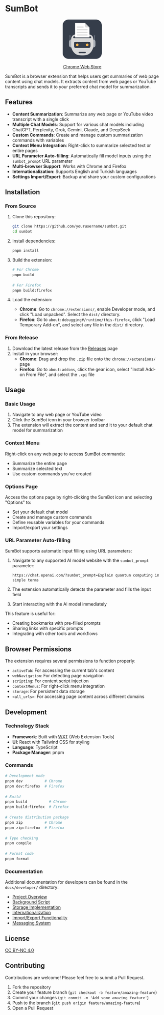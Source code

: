 # SumBot

<p align="center">
  <img src="./icon/Chrome Web Store.png" alt="SumBot Logo" width="128" height="128">
<p align="center">
  <a href="https://chromewebstore.google.com/detail/sumbot/jcanihploedckhhpcoelciemdjamkajf" target="_blank">Chrome Web Store</a>
</p>
</p>

SumBot is a browser extension that helps users get summaries of web page content using chat models. It extracts content from web pages or YouTube transcripts and sends it to your preferred chat model for summarization.

## Features

- **Content Summarization**: Summarize any web page or YouTube video transcript with a single click
- **Multiple Chat Models**: Support for various chat models including ChatGPT, Perplexity, Grok, Gemini, Claude, and DeepSeek
- **Custom Commands**: Create and manage custom summarization commands with variables
- **Context Menu Integration**: Right-click to summarize selected text or entire pages
- **URL Parameter Auto-filling**: Automatically fill model inputs using the `sumbot_prompt` URL parameter
- **Multi-browser Support**: Works with Chrome and Firefox
- **Internationalization**: Supports English and Turkish languages
- **Settings Import/Export**: Backup and share your custom configurations

## Installation

### From Source

1. Clone this repository:

   ```bash
   git clone https://github.com/yourusername/sumbot.git
   cd sumbot
   ```

2. Install dependencies:

   ```bash
   pnpm install
   ```

3. Build the extension:

   ```bash
   # For Chrome
   pnpm build

   # For Firefox
   pnpm build:firefox
   ```

4. Load the extension:
   - **Chrome**: Go to `chrome://extensions/`, enable Developer mode, and click "Load unpacked". Select the `dist/` directory.
   - **Firefox**: Go to `about:debugging#/runtime/this-firefox`, click "Load Temporary Add-on", and select any file in the `dist/` directory.

### From Release

1. Download the latest release from the [Releases](https://github.com/yourusername/sumbot/releases) page
2. Install in your browser:
   - **Chrome**: Drag and drop the `.zip` file onto the `chrome://extensions/` page
   - **Firefox**: Go to `about:addons`, click the gear icon, select "Install Add-on From File", and select the `.xpi` file

## Usage

### Basic Usage

1. Navigate to any web page or YouTube video
2. Click the SumBot icon in your browser toolbar
3. The extension will extract the content and send it to your default chat model for summarization

### Context Menu

Right-click on any web page to access SumBot commands:

- Summarize the entire page
- Summarize selected text
- Use custom commands you've created

### Options Page

Access the options page by right-clicking the SumBot icon and selecting "Options" to:

- Set your default chat model
- Create and manage custom commands
- Define reusable variables for your commands
- Import/export your settings

### URL Parameter Auto-filling

SumBot supports automatic input filling using URL parameters:

1. Navigate to any supported AI model website with the `sumbot_prompt` parameter:

   ```
   https://chat.openai.com/?sumbot_prompt=Explain quantum computing in simple terms
   ```

2. The extension automatically detects the parameter and fills the input field

3. Start interacting with the AI model immediately

This feature is useful for:

- Creating bookmarks with pre-filled prompts
- Sharing links with specific prompts
- Integrating with other tools and workflows

## Browser Permissions

The extension requires several permissions to function properly:

- `activeTab`: For accessing the current tab's content
- `webNavigation`: For detecting page navigation
- `scripting`: For content script injection
- `contextMenus`: For right-click menu integration
- `storage`: For persistent data storage
- `<all_urls>`: For accessing page content across different domains

## Development

### Technology Stack

- **Framework**: Built with [WXT](https://wxt.dev/) (Web Extension Tools)
- **UI**: React with Tailwind CSS for styling
- **Language**: TypeScript
- **Package Manager**: pnpm

### Commands

```bash
# Development mode
pnpm dev          # Chrome
pnpm dev:firefox  # Firefox

# Build
pnpm build          # Chrome
pnpm build:firefox  # Firefox

# Create distribution package
pnpm zip          # Chrome
pnpm zip:firefox  # Firefox

# Type checking
pnpm compile

# Format code
pnpm format
```

### Documentation

Additional documentation for developers can be found in the `docs/developer/` directory:

- [Project Overview](docs/developer/project-overview.md)
- [Background Script](docs/developer/background.md)
- [Storage Implementation](docs/developer/storage.md)
- [Internationalization](docs/developer/i18n.md)
- [Import/Export Functionality](docs/developer/importExport.md)
- [Messaging System](docs/developer/messaging.md)

## License

[CC BY-NC 4.0](LICENSE)

## Contributing

Contributions are welcome! Please feel free to submit a Pull Request.

1. Fork the repository
2. Create your feature branch (`git checkout -b feature/amazing-feature`)
3. Commit your changes (`git commit -m 'Add some amazing feature'`)
4. Push to the branch (`git push origin feature/amazing-feature`)
5. Open a Pull Request
